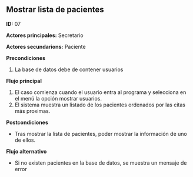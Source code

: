 ## Mostrar lista de pacientes

**ID:** 07

**Actores principales:** Secretario


**Actores secundarions:** Paciente


**Precondiciones**

1. La base de datos debe de contener usuarios

**Flujo principal**

1. El caso comienza cuando el usuario entra al programa y selecciona en el menú la opción mostrar usuarios.
2. El sistema muestra un listado de los pacientes ordenados por las citas más proximas.


**Postcondiciones**

* Tras mostrar la lista de pacientes, poder mostrar la información de uno de ellos.

**Flujo alternativo**

* Si no existen pacientes en la base de datos, se muestra un mensaje de error
